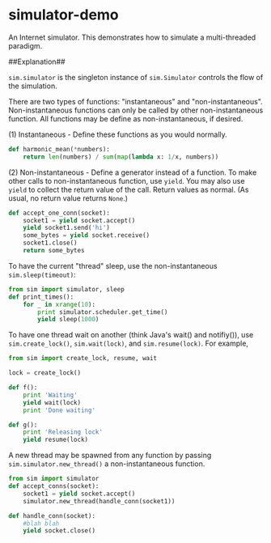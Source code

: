simulator-demo
==============

An Internet simulator. This demonstrates how to simulate a multi-threaded paradigm.

##Explanation##

`sim.simulator` is the singleton instance of `sim.Simulator` controls the flow of the simulation.

There are two types of functions: "instantaneous" and "non-instantaneous". Non-instantaneous
functions can only be called by other non-instantaneous function. All functions may be define as
non-instantaneous, if desired.

(1) Instantaneous - Define these functions as you would normally.
```python
def harmonic_mean(*numbers):
    return len(numbers) / sum(map(lambda x: 1/x, numbers))
```

(2) Non-instantaneous - Define a generator instead of a function. To make other calls to
non-instantaneous function, use `yield`. You may also use `yield` to collect the return value of
the call. Return values as normal. (As usual, no return value returns `None`.)
```python
def accept_one_conn(socket):
    socket1 = yield socket.accept()
    yield socket1.send('hi')
    some_bytes = yield socket.receive()
    socket1.close()
    return some_bytes
```

To have the current "thread" sleep, use the non-instantaneous `sim.sleep(timeout)`:
```python
from sim import simulator, sleep
def print_times():
    for _ in xrange(10):
        print simulator.scheduler.get_time()
        yield sleep(1000)
```
            
To have one thread wait on another (think Java's wait() and notifiy()), use `sim.create_lock()`,
`sim.wait(lock)`, and `sim.resume(lock)`. For example,
```python
from sim import create_lock, resume, wait

lock = create_lock()

def f():
	print 'Waiting'
	yield wait(lock)
	print 'Done waiting'

def g():
	print 'Releasing lock'
	yield resume(lock)
```

A new thread may be spawned from any function by passing `sim.simulator.new_thread()` a
non-instantaneous function.  
```python
from sim import simulator
def accept_conns(socket):
    socket1 = yield socket.accept()
    simulator.new_thread(handle_conn(socket1))

def handle_conn(socket):
    #blah blah
    yield socket.close()
```
